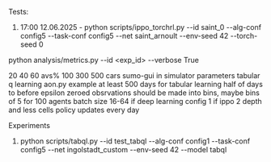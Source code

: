 Tests:
1. 17:00 12.06.2025 - 
    python scripts/ippo_torchrl.py --id saint_0 --alg-conf config5 --task-conf config5 --net saint_arnoult --env-seed 42 --torch-seed 0


python analysis/metrics.py --id <exp_id> --verbose True

20 40 60 avs%
100 300 500 cars
sumo-gui in simulator parameters
tabular q learning aon.py example
at least 500 days for tabular learning
half of days to before epsilon zeroed
obsrvations should be made into bins, maybe bins of 5 for 100 agents
batch size 16-64 if deep learning
config 1 if ippo 2 depth and less cells
policy updates every day

Experiments
1. python scripts/tabql.py --id test_tabql --alg-conf config1 --task-conf config5 --net ingolstadt_custom --env-seed 42 --model tabql